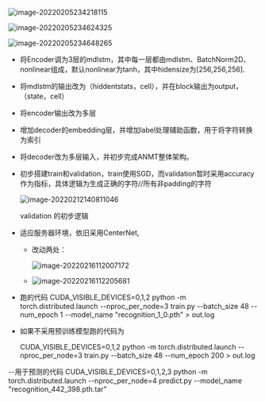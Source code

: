 ![image-20220205234218115](https://gitee.com/zhu-qipeng/blogImage/raw/master/blogImage/202202052343816.png)

![image-20220205234624325](https://gitee.com/zhu-qipeng/blogImage/raw/master/blogImage/202202052346365.png)

![image-20220205234648265](https://gitee.com/zhu-qipeng/blogImage/raw/master/blogImage/202202052346325.png)

- 将Encoder调为3层的mdlstm，其中每一层都由mdlstm、BatchNorm2D、nonlinear组成，默认nonlinear为tanh，其中hidensize为[256,256,256].

- 将mdlstm的输出改为（hiddentstats，cell），并在block输出为output，（state，cell）

- 将encoder输出改为多层

- 增加decoder的embedding层，并增加label处理辅助函数，用于将字符转换为索引

- 将decoder改为多层输入，并初步完成ANMT整体架构。

- 初步搭建train和validation，train使用SGD，而validation暂时采用accuracy作为指标，具体逻辑为生成正确的字符//所有非padding的字符

  ![image-20220212140811046](https://gitee.com/luo-zhuoyan-58119327/myimage/raw/master/img/image-20220212140811046.png)

  validation 的初步逻辑
  
- 适应服务器环境，依旧采用CenterNet,

  - 改动两处：

    ![image-20220216112007172](https://gitee.com/luo-zhuoyan-58119327/myimage/raw/master/img/image-20220216112007172.png)

  - ![image-20220216112205681](https://gitee.com/luo-zhuoyan-58119327/myimage/raw/master/img/image-20220216112205681.png)

- 跑的代码
  CUDA_VISIBLE_DEVICES=0,1,2 python -m torch.distributed.launch --nproc_per_node=3 train.py --batch_size 48 --num_epoch 1 --model_name "recognition_1_0.pth" > out.log

- 如果不采用预训练模型跑的代码为

  CUDA_VISIBLE_DEVICES=0,1,2 python -m torch.distributed.launch --nproc_per_node=3 train.py --batch_size 48 --num_epoch 200 > out.log

--用于预测的代码
CUDA_VISIBLE_DEVICES=0,1,2,3 python -m torch.distributed.launch --nproc_per_node=4 predict.py  --model_name "recognition_442_398.pth.tar"